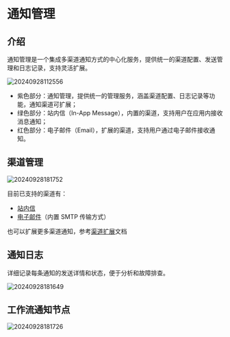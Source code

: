# 通知管理

<PluginInfo name="notification-manager"></PluginInfo>

## 介绍

通知管理是一个集成多渠道通知方式的中心化服务，提供统一的渠道配置、发送管理和日志记录，支持灵活扩展。

![20240928112556](https://static-docs.nocobase.com/20240928112556.png)

- 紫色部分：通知管理，提供统一的管理服务，涵盖渠道配置、日志记录等功能，通知渠道可扩展；
- 绿色部分：站内信（In-App Message），内置的渠道，支持用户在应用内接收消息通知；
- 红色部分：电子邮件（Email），扩展的渠道，支持用户通过电子邮件接收通知。

## 渠道管理

![20240928181752](https://static-docs.nocobase.com/20240928181752.png)

目前已支持的渠道有：

- [站内信](/notification-manager/notification-in-app-message)
- [电子邮件](/notification-manager/notification-email)（内置 SMTP 传输方式）

也可以扩展更多渠道通知，参考[渠道扩展](/notification-manager/development/extension)文档

## 通知日志

详细记录每条通知的发送详情和状态，便于分析和故障排查。

![20240928181649](https://static-docs.nocobase.com/20240928181649.png)

## 工作流通知节点

![20240928181726](https://static-docs.nocobase.com/20240928181726.png)
